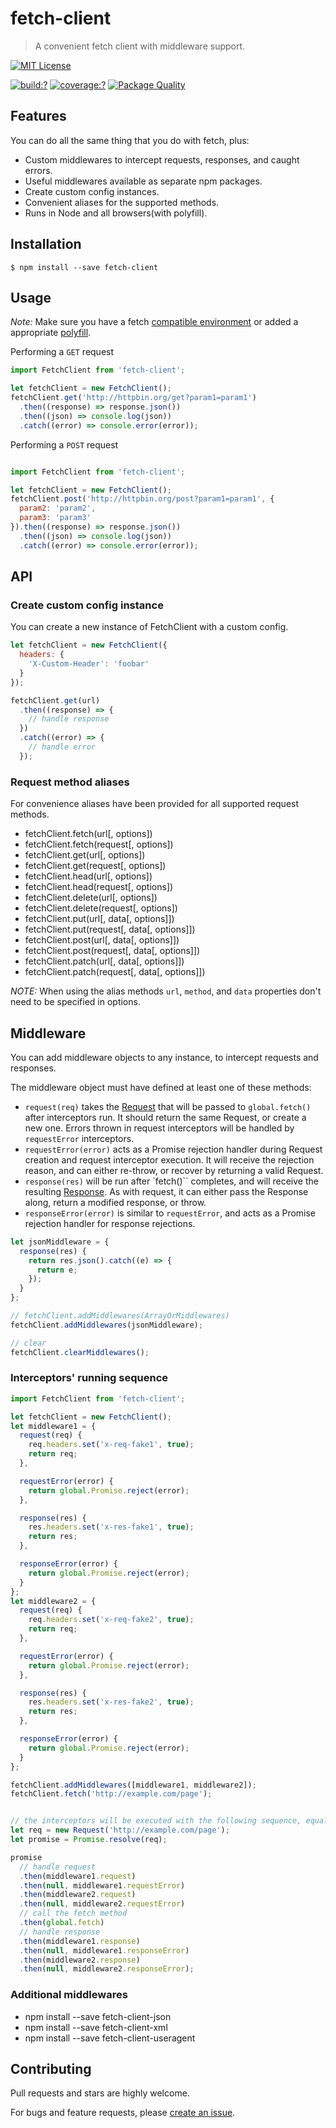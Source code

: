 # fetch-client

> A convenient fetch client with middleware support.

[![MIT License](https://img.shields.io/badge/license-MIT_License-green.svg?style=flat-square)](https://github.com/bubkoo/fetch-client/blob/master/LICENSE)

[![build:?](https://img.shields.io/travis/bubkoo/fetch-client/master.svg?style=flat-square)](https://travis-ci.org/bubkoo/fetch-client)
[![coverage:?](https://img.shields.io/coveralls/bubkoo/fetch-client/master.svg?style=flat-square)](https://coveralls.io/github/bubkoo/fetch-client)
[![Package Quality](http://npm.packagequality.com/shield/fetch-client.svg)](http://packagequality.com/#?package=fetch-client)


## Features

You can do all the same thing that you do with fetch, plus:

- Custom middlewares to intercept requests, responses, and caught errors.
- Useful middlewares available as separate npm packages.
- Create custom config instances.
- Convenient aliases for the supported methods.
- Runs in Node and all browsers(with polyfill).

## Installation

```
$ npm install --save fetch-client
```

## Usage

*Note:* Make sure you have a fetch [compatible environment](http://caniuse.com/#search=fetch) or added a appropriate [polyfill](https://github.com/matthew-andrews/isomorphic-fetch).


Performing a `GET` request

```js
import FetchClient from 'fetch-client';

let fetchClient = new FetchClient();
fetchClient.get('http://httpbin.org/get?param1=param1')
  .then((response) => response.json())
  .then((json) => console.log(json))
  .catch((error) => console.error(error));
```

Performing a `POST` request

```js

import FetchClient from 'fetch-client';

let fetchClient = new FetchClient();
fetchClient.post('http://httpbin.org/post?param1=param1', {
  param2: 'param2',
  param3: 'param3'
}).then((response) => response.json())
  .then((json) => console.log(json))
  .catch((error) => console.error(error));
```

## API

### Create custom config instance

You can create a new instance of FetchClient with a custom config.

```js
let fetchClient = new FetchClient({
  headers: {
    'X-Custom-Header': 'foobar'
  }
});

fetchClient.get(url)
  .then((response) => {
    // handle response
  })
  .catch((error) => {
    // handle error
  });
```

### Request method aliases

For convenience aliases have been provided for all supported request methods.

- fetchClient.fetch(url[, options])
- fetchClient.fetch(request[, options])
- fetchClient.get(url[, options])
- fetchClient.get(request[, options])
- fetchClient.head(url[, options])
- fetchClient.head(request[, options])
- fetchClient.delete(url[, options])
- fetchClient.delete(request[, options])
- fetchClient.put(url[, data[, options]])
- fetchClient.put(request[, data[, options]])
- fetchClient.post(url[, data[, options]])
- fetchClient.post(request[, data[, options]])
- fetchClient.patch(url[, data[, options]])
- fetchClient.patch(request[, data[, options]])

*NOTE:* When using the alias methods `url`, `method`, and `data` properties don't need to be specified in options.


## Middleware

You can add middleware objects to any instance, to intercept requests and responses.

The middleware object must have defined at least one of these methods:

- `request(req)` takes the [Request](https://developer.mozilla.org/en-US/docs/Web/API/Request) that will be passed to `global.fetch()` after interceptors run. It should return the same Request, or create a new one. Errors thrown in request interceptors will be handled by `requestError` interceptors.
- `requestError(error)` acts as a Promise rejection handler during Request creation and request interceptor execution. It will receive the rejection reason, and can either re-throw, or recover by returning a valid Request.
- `response(res)` will be run after `fetch()`` completes, and will receive the resulting [Response](https://developer.mozilla.org/en-US/docs/Web/API/Response). As with request, it can either pass the Response along, return a modified response, or throw.
- `responseError(error)` is similar to `requestError`, and acts as a Promise rejection handler for response rejections.

```js
let jsonMiddleware = {
  response(res) {
    return res.json().catch((e) => {
      return e;
    });
  }
};

// fetchClient.addMiddlewares(ArrayOrMiddlewares)
fetchClient.addMiddlewares(jsonMiddleware);

// clear
fetchClient.clearMiddlewares();
```

### Interceptors' running sequence

```js
import FetchClient from 'fetch-client';

let fetchClient = new FetchClient();
let middleware1 = {
  request(req) {
    req.headers.set('x-req-fake1', true);
    return req;
  },

  requestError(error) {
    return global.Promise.reject(error);
  },

  response(res) {
    res.headers.set('x-res-fake1', true);
    return res;
  },

  responseError(error) {
    return global.Promise.reject(error);
  }
};
let middleware2 = {
  request(req) {
    req.headers.set('x-req-fake2', true);
    return req;
  },

  requestError(error) {
    return global.Promise.reject(error);
  },

  response(res) {
    res.headers.set('x-res-fake2', true);
    return res;
  },

  responseError(error) {
    return global.Promise.reject(error);
  }
};

fetchClient.addMiddlewares([middleware1, middleware2]);
fetchClient.fetch('http://example.com/page');


// the interceptors will be executed with the following sequence, equal with:
let req = new Request('http://example.com/page');
let promise = Promise.resolve(req);

promise
  // handle request
  .then(middleware1.request)
  .then(null, middleware1.requestError)
  .then(middleware2.request)
  .then(null, middleware2.requestError)
  // call the fetch method
  .then(global.fetch)
  // handle response
  .then(middleware1.response)
  .then(null, middleware1.responseError)
  .then(middleware2.response)
  .then(null, middleware2.responseError);
```

### Additional middlewares

- npm install --save fetch-client-json
- npm install --save fetch-client-xml
- npm install --save fetch-client-useragent


## Contributing

Pull requests and stars are highly welcome.

For bugs and feature requests, please [create an issue](https://github.com/bubkoo/fetch-client/issues/new).